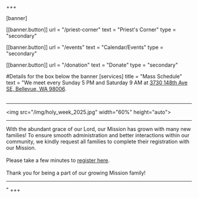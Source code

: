 +++

[banner]

  [[banner.button]]
      url = "/priest-corner"
      text = "Priest's Corner"
      type = "secondary"

  [[banner.button]]
      url = "/events"
      text = "Calendar/Events"
      type = "secondary"

  [[banner.button]]
      url = "/donation"
      text = "Donate"
      type = "secondary"

#Details for the box below the banner
[services]
  title = "Mass Schedule"
  text = "We meet every Sunday 5 PM and Saturday 9 AM at [3730 148th Ave SE, Bellevue, WA 98006](https://goo.gl/maps/b7gUDngzcUodwTtS6). <br> <br> <hr> <img src=\"/img/holy_week_2025.jpg\" width=\"60%\" height=\"auto\"> <hr> With the abundant grace of our Lord, our Mission has grown with many new families!  To ensure smooth administration and better interactions within our community, we kindly request all families to complete their registration with our Mission. <br><br>Please take a few minutes to [register here](https://tinyurl.com/parishonnet). <br> <br>Thank you for being a part of our growing Mission family! <hr>"
+++
